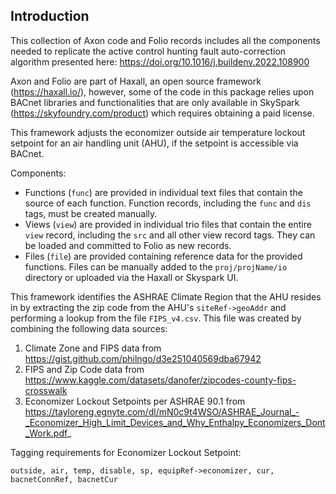 ## Introduction
This collection of Axon code and Folio records includes all the components needed to replicate the active control hunting fault auto-correction algorithm presented here: https://doi.org/10.1016/j.buildenv.2022.108900

Axon and Folio are part of Haxall, an open source framework (https://haxall.io/),
however, some of the code in this package relies upon BACnet libraries and
functionalities that are only available in SkySpark (https://skyfoundry.com/product) which requires obtaining a paid license.


This framework adjusts the economizer outside air temperature lockout setpoint for an air handling unit (AHU), if the setpoint is accessible via BACnet. 
  

Components:
- Functions (`func`) are provided in individual text files that contain the source of each function. Function records, including the `func` and `dis` tags, must be created manually.
- Views (`view`) are provided in individual trio files that contain the entire `view` record, including the `src` and all other view record tags. They can be loaded and committed to Folio as new records.
- Files (`file`) are provided containing reference data for the provided functions. Files can be manually added to the `proj/projName/io` directory or uploaded via the Haxall or Skyspark UI.

  

This framework identifies the ASHRAE Climate Region that the AHU resides in by extracting the zip code from the AHU's `siteRef->geoAddr` and performing a lookup from the file `FIPS_v4.csv`. This file was created by combining the following data sources:
1. Climate Zone and FIPS data from https://gist.github.com/philngo/d3e251040569dba67942  
2. FIPS and Zip Code data from https://www.kaggle.com/datasets/danofer/zipcodes-county-fips-crosswalk 
3. Economizer Lockout Setpoints per ASHRAE 90.1 from https://tayloreng.egnyte.com/dl/mN0c9t4WSO/ASHRAE_Journal_-_Economizer_High_Limit_Devices_and_Why_Enthalpy_Economizers_Dont_Work.pdf_
  


Tagging requirements for Economizer Lockout Setpoint:
```
outside, air, temp, disable, sp, equipRef->economizer, cur, bacnetConnRef, bacnetCur
```